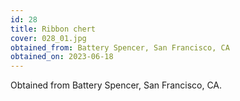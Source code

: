 ```yaml
---
id: 28 
title: Ribbon chert
cover: 028_01.jpg
obtained_from: Battery Spencer, San Francisco, CA
obtained_on: 2023-06-18
---
```


Obtained from Battery Spencer, San Francisco, CA.

